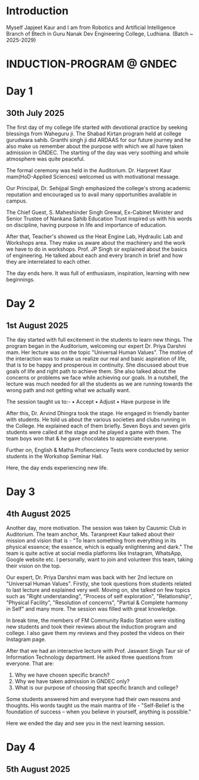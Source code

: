 # Introduction
Myself Japjeet Kaur and I am from Robotics and Artificial Intelligence Branch of Btech in Guru Nanak Dev Engineering College, Ludhiana. (Batch ~ 2025-2029)

# INDUCTION-PROGRAM @ GNDEC
# Day 1
## 30th July 2025

The first day of my college life started with devotional practice by seeking blessings from Waheguru ji. The Shabad Kirtan program held at college gurudwara sahib. Granthi singh ji did ARDAAS for our future journey and he also make us remember about the purpose with which we all have taken admission in GNDEC. 
The starting of the day was very soothing and whole atmosphere was quite peaceful.

The formal ceremony was held in the Auditorium. Dr. Harpreet Kaur mam(HoD-Applied Sciences) welcomed us with motivational message. 

Our Principal, Dr. Sehijpal Singh emphasized the college's strong academic reputation and encouraged us to avail many opportunities available in campus.

The Chief Guest, S. Maheshinder Singh Grewal, Ex-Cabinet Minister and Senior Trustee of Nankana Sahib Education Trust inspired us with his words on discipline, having purpose in life and importance of education.

After that, Teacher's showed us the Heat Engine Lab, Hydraulic Lab and Workshops area. They make us aware about the machinery and the work we have to do in workshops. Prof. JP Singh sir explained about the basics of engineering. He talked about each and every branch in brief and how they are interrelated to each other.

The day ends here. It was full of enthusiasm, inspiration, learning with new beginnings.

# Day 2
## 1st August 2025

The day started with full excitement in the students to learn new things. The program began in the Auditorium, welcoming our expert Dr. Priya Darshni mam. Her lecture was on the topic "Universal Human Values". The motive of the interaction was to make us realize our real and basic aspiration of life, that is to be happy and prosperous in continuity. She discussed about true goals of life and right path to achieve them. She also talked about the concerns or problems we face while achieving our goals. In a nutshell, the lecture was much needed for all the students as we are running towards the wrong path and not getting what we actually want.

The session taught us to:- 
     • Accept
     • Adjust
     • Have purpose in life

After this, Dr. Arvind Dhingra took the stage. He engaged in friendly banter with students. He told us about the various societies and clubs running in the College. He explained each of them briefly. Seven Boys and seven girls students were called at the stage and he played a game with them. The team boys won that & he gave chocolates to appreciate everyone.
     
Further on, English & Maths Profienciency Tests were conducted by senior students in the Workshop Seminar Hall. 

Here, the day ends experiencing new life.

# Day 3
## 4th August 2025

Another day, more motivation. 
The session was taken by Causmic Club in Auditorium. The team anchor, Ms. Taranpreet Kaur talked about their mission and vision that is - "To learn something from everything in its physical essence; the essence, which is equally enlightening and dark."
The team is quite active at social media platforms like Instagram, WhatsApp, Google website etc. I personally, want to join and volunteer this team, taking their vision on the top. 

Our expert, Dr. Priya Darshni mam was back with her 2nd lecture on "Universal Human Values". Firstly, she took questions from students related to last lecture and explained very well. Moving on, she talked on few topics such as "Right understanding", "Process of self exploration", "Relationship", "Physical Facility", "Resolution of concerns", "Partial & Complete harmony in Self" and many more. The session was filled with great knowledge.

In break time, the members of FM Community Radio Station were visiting new students and took their reviews about the induction program and college. I also gave them my reviews and they posted the videos on their Instagram page.

After that we had an interactive lecture with Prof. Jaswant Singh Taur sir of Information Technology department. He asked three questions from everyone. That are:
1) Why we have chosen specific branch?
2) Why we have taken admission in GNDEC only?
3) What is our purpose of choosing that specific branch and college?

Some students answered him and everyone had their own reasons and thoughts.
His words taught us the main mantra of life - "Self-Belief is the foundation of success – when you believe in yourself, anything is possible."

Here we ended the day and see you in the next learning session.

# Day 4
## 5th August 2025









